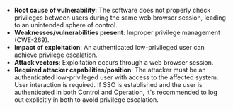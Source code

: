 - **Root cause of vulnerability**: The software does not properly check privileges between users during the same web browser session, leading to an unintended sphere of control.
- **Weaknesses/vulnerabilities present**: Improper privilege management (CWE-269).
- **Impact of exploitation**: An authenticated low-privileged user can achieve privilege escalation.
- **Attack vectors**: Exploitation occurs through a web browser session.
- **Required attacker capabilities/position**: The attacker must be an authenticated low-privileged user with access to the affected system. User interaction is required. If SSO is established and the user is authenticated in both Control and Operation, it's recommended to log out explicitly in both to avoid privilege escalation.